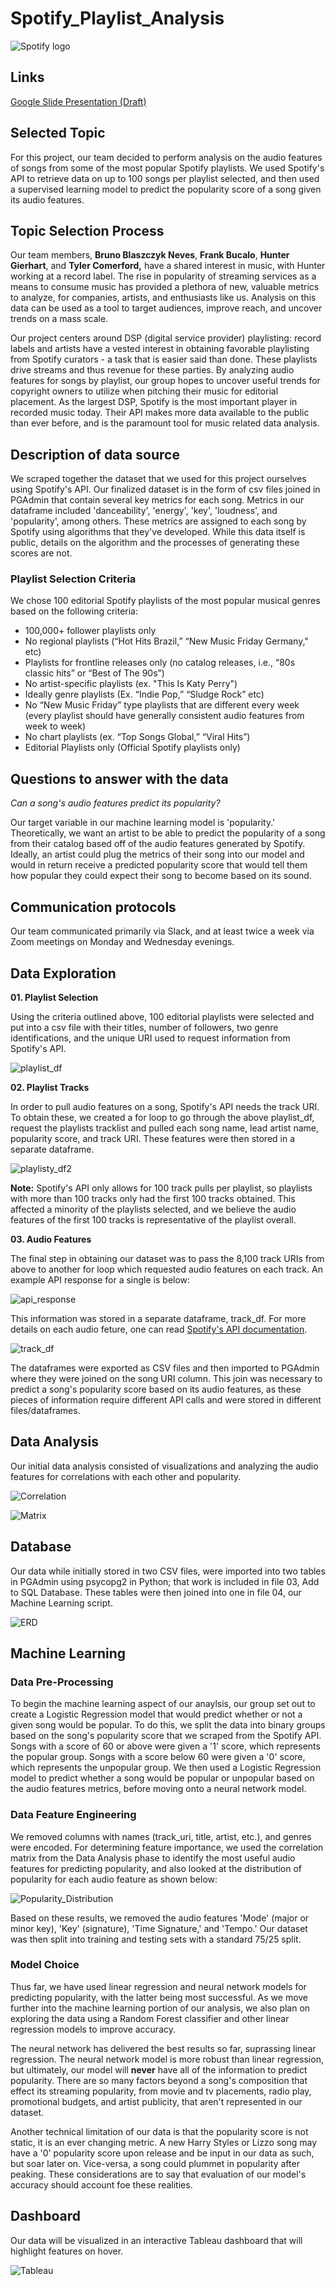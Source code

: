# Spotify_Playlist_Analysis

![Spotify logo](https://storage.googleapis.com/pr-newsroom-wp/1/2018/11/Spotify_Logo_CMYK_Green.png)

## Links

[Google Slide Presentation (Draft)](https://docs.google.com/presentation/d/1ixixDgI3AXCSs7oHHZay8Znu-JMH7h9iGQ141RH3gZw/edit#slide=id.p)

## Selected Topic 
For this project, our team decided to perform analysis on the audio features of songs from some of the most popular Spotify playlists. We used Spotify's API to retrieve data on up to 100 songs per playlist selected, and then used a supervised learning model to predict the popularity score of a song given its audio features.

## Topic Selection Process
Our team members, **Bruno Blaszczyk Neves**, **Frank Bucalo**, **Hunter Gierhart**, and **Tyler Comerford,** have a shared interest in music, with Hunter working at a record label. The rise in popularity of streaming services as a means to consume music has provided a plethora of new, valuable metrics to analyze, for companies, artists, and enthusiasts like us. Analysis on this data can be used as a tool to target audiences, improve reach, and uncover trends on a mass scale.

Our project centers around DSP (digital service provider) playlisting: record labels and artists have a vested interest in obtaining favorable playlisting from Spotify curators - a task that is easier said than done. These playlists drive streams and thus revenue for these parties. By analyzing audio features for songs by playlist, our group hopes to uncover useful trends for copyright owners to utilize when pitching their music for editorial placement. As the largest DSP, Spotify is the most important player in recorded music today. Their API makes more data available to the public than ever before, and is the paramount tool for music related data analysis.

## Description of data source
We scraped together the dataset that we used for this project ourselves using Spotify's API. Our finalized dataset is in the form of csv files joined in PGAdmin that contain several key metrics for each song. Metrics in our dataframe included 'danceability', 'energy', 'key', 'loudness', and 'popularity', among others. These metrics are assigned to each song by Spotify using algorithms that they've developed. While this data itself is public, details on the algorithm and the processes of generating these scores are not.

### Playlist Selection Criteria

We chose 100 editorial Spotify playlists of the most popular musical genres based on the following criteria:

* 100,000+ follower playlists only
* No regional playlists (“Hot Hits Brazil,” “New Music Friday Germany," etc)
* Playlists for frontline releases only (no catalog releases, i.e., “80s classic hits” or “Best of The 90s”)
* No artist-specific playlists (ex. "This Is Katy Perry")
* Ideally genre playlists (Ex. “Indie Pop,” “Sludge Rock” etc)
* No “New Music Friday” type playlists that are different every week (every playlist should have generally consistent audio features from week to week)
* No chart playlists (ex. “Top Songs Global,” “Viral Hits”)
* Editorial Playlists only (Official Spotify playlists only)

## Questions to answer with the data 
*Can a song's audio features predict its popularity?*

Our target variable in our machine learning model is 'popularity.' Theoretically, we want an artist to be able to predict the popularity of a song from their catalog based off of the audio features generated by Spotify. Ideally, an artist could plug the metrics of their song into our model and would in return receive a predicted popularity score that would tell them how popular they could expect their song to become based on its sound.

## Communication protocols
Our team communicated primarily via Slack, and at least twice a week via Zoom meetings on Monday and Wednesday evenings.

## Data Exploration
**01. Playlist Selection**

Using the criteria outlined above, 100 editorial playlists were selected and put into a csv file with their titles, number of followers, two genre identifications, and the unique URI used to request information from Spotify's API.

![playlist_df](https://github.com/bbneves/Spotify_Playlist_Analysis/blob/hunter/playlist_df.png)

**02. Playlist Tracks**

In order to pull audio features on a song, Spotify's API needs the track URI. To obtain these, we created a for loop to go through the above playlist_df, request the playlists tracklist and pulled each song name, lead artist name, popularity score, and track URI. These features were then stored in a separate dataframe. 

![playlisty_df2](https://github.com/bbneves/Spotify_Playlist_Analysis/blob/hunter/playlist_df2.png)

**Note:** Spotify's API only allows for 100 track pulls per playlist, so playlists with more than 100 tracks only had the first 100 tracks obtained. This affected a minority of the playlists selected, and we believe the audio features of the first 100 tracks is representative of the playlist overall.

**03. Audio Features**

The final step in obtaining our dataset was to pass the 8,100 track URIs from above to another for loop which requested audio features on each track. An example API response for a single is below:

![api_response](https://github.com/bbneves/Spotify_Playlist_Analysis/blob/hunter/api_response.png)

This information was stored in a separate dataframe, track_df. For more details on each audio feture, one can read [Spotify's API documentation](https://developer.spotify.com/documentation/web-api/reference/#/operations/get-audio-features).

![track_df](https://github.com/bbneves/Spotify_Playlist_Analysis/blob/hunter/track_df.png)

The dataframes were exported as CSV files and then imported to PGAdmin where they were joined on the song URI column. This join was necessary to predict a song's popularity score based on its audio features, as these pieces of information require different API calls and were stored in different files/dataframes.

## Data Analysis

Our initial data analysis consisted of visualizations and analyzing the audio features for correlations with each other and popularity.

![Correlation](https://github.com/bbneves/Spotify_Playlist_Analysis/blob/main/Images/corr.PNG)

![Matrix](https://github.com/bbneves/Spotify_Playlist_Analysis/blob/main/Images/scatter_matrix.PNG)

## Database
Our data while initially stored in two CSV files, were imported into two tables in PGAdmin using psycopg2 in Python; that work is included in file 03, Add to SQL Database. These tables were then joined into one in file 04, our Machine Learning script.

![ERD](https://github.com/bbneves/Spotify_Playlist_Analysis/blob/frank/playlist_ERD.png)

## Machine Learning
### Data Pre-Processing
To begin the machine learning aspect of our anaylsis, our group set out to create a Logistic Regression model that would predict whether or not a given song would be popular. To do this, we split the data into binary groups based on the song's popularity score that we scraped from the Spotify API. Songs with a score of 60 or above were given a '1' score, which represents the popular group. Songs with a score below 60 were given a '0' score, which represents the unpopular group. We then used a Logistic Regression model to predict whether a song would be popular or unpopular based on the audio features metrics, before moving onto a neural network model.

### Data Feature Engineering
We removed columns with names (track_uri, title, artist, etc.), and genres were encoded. For determining feature importance, we used the correlation matrix from the Data Analysis phase to identify the most useful audio features for predicting popularity, and also looked at the distribution of popularity for each audio feature as shown below:

![Popularity_Distribution](https://github.com/bbneves/Spotify_Playlist_Analysis/blob/main/Images/Undestanding_data.png)

Based on these results, we removed the audio features 'Mode' (major or minor key), 'Key' (signature), 'Time Signature,' and 'Tempo.' Our dataset was then split into training and testing sets with a standard 75/25 split.

### Model Choice
Thus far, we have used linear regression and neural network models for predicting popularity, with the latter being most successful. As we move further into the machine learning portion of our analysis, we also plan on exploring the data using a Random Forest classifier and other linear regression models to improve accuracy.

The neural network has delivered the best results so far, suprassing linear regression. The neural network model is more robust than linear regression, but ultimately, our model will **never** have all of the information to predict popularity. There are so many factors beyond a song's composition that effect its streaming popularity, from movie and tv placements, radio play, promotional budgets, and artist publicity, that aren't represented in our dataset.

Another technical limitation of our data is that the popularity score is not static, it is an ever changing metric. A new Harry Styles or Lizzo song may have a '0' popularity score upon release and be input in our data as such, but soar later on. Vice-versa, a song could plummet in popularity after peaking. These considerations are to say that evaluation of our model's accuracy should account foe these realities.

## Dashboard
Our data will be visualized in an interactive Tableau dashboard that will highlight features on hover.

![Tableau](https://github.com/bbneves/Spotify_Playlist_Analysis/blob/main/Images/Tableau_Speechiness_x_Popularity.png)

